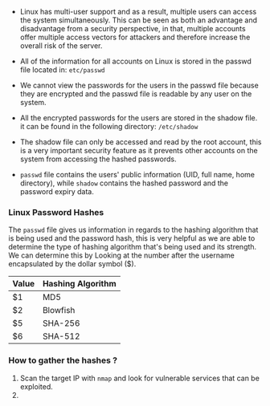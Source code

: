 
- Linux has multi-user support and as a result, multiple users can access the system simultaneously. This can be seen as both an advantage and disadvantage from a security perspective, in that, multiple accounts offer multiple access vectors for attackers and therefore increase the overall risk of the server.

- All of the information for all accounts on Linux is stored in the passwd file located in: `etc/passwd`

- We cannot view the passwords for the users in the passwd file because they are encrypted and the passwd file is readable by any user on the system.

- All the encrypted passwords for the users are stored in the shadow file. it can be found in the following directory: `/etc/shadow`

- The shadow file can only be accessed and read by the root account, this is a very important security feature as it prevents other accounts on the system from accessing the hashed passwords.

- `passwd` file  contains the users' public information (UID, full name, home directory), while `shadow` contains the hashed password and the password expiry data.

### Linux Password Hashes

The `passwd` file gives us information in regards to the hashing algorithm that is being used and the password hash, this is very helpful as we are able to determine the type of hashing algorithm that's being used and its strength. We can determine this by Looking at the number after the username encapsulated by the dollar symbol ($).

| Value | Hashing Algorithm |
|----------|----------|
| $1 | MD5 |
| $2 | Blowfish |
| $5 | SHA-256 |
| $6 | SHA-512 |


### How to gather the hashes ?

1. Scan the target IP with `nmap` and look for vulnerable services that can be exploited.
2. 
